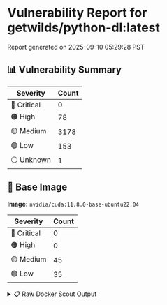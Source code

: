 # Vulnerability Report for getwilds/python-dl:latest

Report generated on 2025-09-10 05:29:28 PST

## 📊 Vulnerability Summary

| Severity | Count |
|----------|-------|
| 🔴 Critical | 0 |
| 🟠 High | 78 |
| 🟡 Medium | 3178 |
| 🟢 Low | 153 |
| ⚪ Unknown | 1 |

## 🐳 Base Image

**Image:** `nvidia/cuda:11.8.0-base-ubuntu22.04`

| Severity | Count |
|----------|-------|
| 🔴 Critical | 0 |
| 🟠 High | 0 |
| 🟡 Medium | 45 |
| 🟢 Low | 35 |

<details>
<summary>📋 Raw Docker Scout Output</summary>

```text
Target     │  getwilds/python-dl:latest    │    0C    78H   3178M   153L     1?   
    digest   │  252322aab0db                         │                                      
  Base image │  nvidia/cuda:11.8.0-base-ubuntu22.04  │    0C     0H    45M    35L           

What's next:
    View vulnerabilities → docker scout cves getwilds/python-dl:latest
    Include policy results in your quickview by supplying an organization → docker scout quickview getwilds/python-dl:latest --org <organization>
```
</details>
